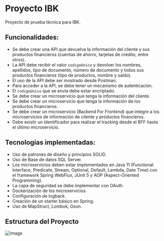 # Proyecto IBK

Proyecto de prueba técnica para IBK.

## Funcionalidades:

- Se debe crear una API que devuelva la información del cliente y sus productos financieros (cuentas de ahorro, tarjetas de crédito, entre otros).
- La API debe recibir el valor `codigoUnico` y devolver los nombres, apellidos, tipo de documento, número de documento y todos sus productos financieros (tipo de productos, nombre y saldo).
- El uso de la API debe ser mostrado desde Postman.
- Para acceder a la API, se debe tener un mecanismo de autenticación.
- El `codigoUnico` que se envía debe estar encriptado.
- Se debe crear un microservicio que tenga la información del cliente.
- Se debe crear un microservicio que tenga la información de los productos financieros.
- Se debe crear un microservicio (Backend For Frontend) que integre a los microservicios de información de cliente y productos financieros.
- Debe existir un identificador para realizar el tracking desde el BFF hasta el último microservicio.

## Tecnologías implementadas:

- Uso de patrones de diseño y principios SOLID.
- Uso de Base de datos SQL Server.
- Los microservicios deben estar implementados en Java 11 (Functional Interface, Predicate, Stream, Optional, Default, Lambda, Date Time) con el framework Spring WebFlux, JUnit 5 y AOP (Aspect-Oriented Programming).
- La capa de seguridad se debe implementar con OAuth.
- Dockerización de los microservicios.
- Configuración de logback.
- Creación de un starter básico en Spring.
- Uso de MapStruct, Lombok, Gson.



Estructura del Proyecto
------------------------
![image](https://github.com/panoshi13/proyecto-ibk/assets/60948575/0358f524-2a7f-412c-b0e2-40f8e3ad3628)

